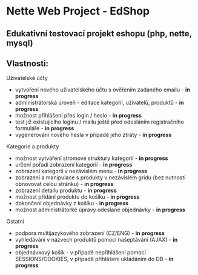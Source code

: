 Nette Web Project - EdShop
=================

Edukativní testovací projekt eshopu (php, nette, mysql)
-------------------------------------------------------

Vlastnosti:
-----------
Uživatelské účty
* vytvoření nového uživatelského účtu s ověřením zadaného emailu - **in progress**
* administrátorská úroveň - editace kategorií, uživatelů, produktů - **in progress**
* možnost přihlášení přes login / heslo - **in progress**
* test již existujícího loginu / mailu ještě před odesláním registračního formuláře - **in progress**
* vygenerování nového hesla v případě jeho ztráty - **in progress**

Kategorie a produkty
* možnost vytváření stromové struktury kategorií - **in progress**
* určení pořadí zobrazení kategorií - **in progress**
* zobrazení kategorií v nezávislém menu - **in progress**
* zobrazení a manipulace s produkty v nezávislém gridu (bez nutnosti obnovovat celou stránku) - **in progress**
* zobrazení detailu produktu - **in progress**
* možnost přidání produktu do košíku  - **in progress**
* dokončení objednávky z košíku - **in progress**
* možnost administrátorké úpravy odeslané objednávky - **in progress** 

Ostatní
* podpora multijazykového zobrazení (CZ/ENG) - **in progress**
* vyhledávání v názvech produktů pomocí našeptávání (AJAX) - **in progress** 
* objednávkový košík - v případě nepřihlášení pomocí SESSIONS/COOKIES, v případě přihlášení ukládáním do DB - **in progress**  